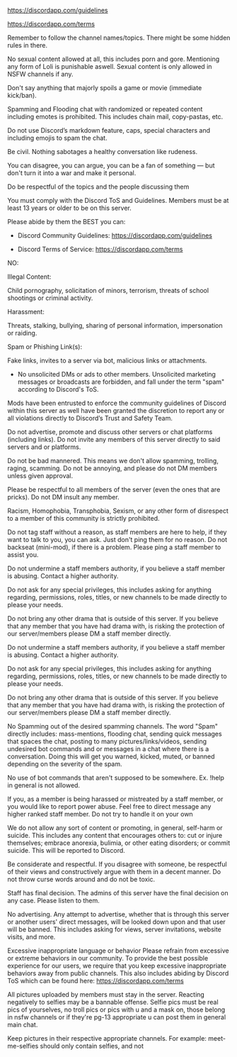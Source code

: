 https://discordapp.com/guidelines

https://discordapp.com/terms

Remember to follow the channel names/topics. There might be some hidden rules in there.

No sexual content allowed at all, this includes porn and gore. Mentioning any form of Loli is punishable aswell. Sexual content is only allowed in NSFW channels if any.

Don't say anything that majorly spoils a game or movie (immediate kick/ban).

Spamming and Flooding chat with randomized or repeated content including emotes is prohibited. This includes chain mail, copy-pastas, etc.

Do not use Discord’s markdown feature, caps, special characters and including emojis to spam the chat.

Be civil. Nothing sabotages a healthy conversation like rudeness.

You can disagree, you can argue, you can be a fan of something — but don't turn it into a war and make it personal.

Do be respectful of the topics and the people discussing them

You must comply with the Discord ToS and Guidelines.
Members must be at least 13 years or older to be on this server.

Please abide by them the BEST you can:

- Discord Community Guidelines: https://discordapp.com/guidelines

- Discord Terms of Service: https://discordapp.com/terms

NO:

Illegal Content:

Child pornography, solicitation of minors, terrorism, threats of school shootings or criminal activity.

Harassment:

Threats, stalking, bullying, sharing of personal information, impersonation or raiding.

Spam or Phishing Link(s):

Fake links, invites to a server via bot, malicious links or attachments.

- No unsolicited DMs or ads to other members. Unsolicited marketing messages or broadcasts are forbidden, and fall under the term "spam" according to Discord's ToS. 



Mods have been entrusted to enforce the community guidelines of Discord within this server as well have been granted the discretion to report any or all violations directly to Discord’s Trust and Safety Team.

Do not advertise, promote and discuss other servers or chat platforms (including links). Do not invite any members of this server directly to said servers and or platforms.

Do not be bad mannered. This means we don't allow spamming, trolling, raging, scamming. Do not be annoying, and please do not DM members unless given approval.

Please be respectful to all members of the server (even the ones that are pricks). Do not DM insult any member.

Racism, Homophobia, Transphobia, Sexism, or any other form of disrespect to a member of this community is strictly prohibited.

Do not tag staff without a reason, as staff members are here to help, if they want to talk to you, you can ask. Just don't ping them for no reason. Do not backseat (mini-mod), if there is a problem. Please ping a staff member to assist you.

Do not undermine a staff members authority, if you believe a staff member is abusing. Contact a higher authority.

Do not ask for any special privileges, this includes asking for anything regarding, permissions, roles, titles, or new channels to be made directly to please your needs.

Do not bring any other drama that is outside of this server. If you believe that any member that you have had drama with, is risking the protection of our server/members please DM a staff member directly.

Do not undermine a staff members authority, if you believe a staff member is abusing. Contact a higher authority.

Do not ask for any special privileges, this includes asking for anything regarding, permissions, roles, titles, or new channels to be made directly to please your needs.

Do not bring any other drama that is outside of this server. If you believe that any member that you have had drama with, is risking the protection of our server/members please DM a staff member directly.

No Spamming out of the desired spamming channels. The word "Spam" directly includes: mass-mentions, flooding chat, sending quick messages that spaces the chat, posting to many pictures/links/videos, sending undesired bot commands and or messages in a chat where there is a conversation. Doing this will get you warned, kicked, muted, or banned depending on the severity of the spam.

No use of bot commands that aren't supposed to be somewhere. Ex. !help in general is not allowed.

If you, as a member is being harassed or mistreated by a staff member, or you would like to report power abuse. Feel free to direct message any higher ranked staff member. Do not try to handle it on your own

We do not allow any sort of content or promoting, in general, self-harm or suicide. This includes any content that encourages others to: cut or injure themselves; embrace anorexia, bulimia, or other eating disorders; or commit suicide. This will be reported to Discord. 

Be considerate and respectful.
If you disagree with someone, be respectful of their views and constructively argue with them in a decent manner. Do not throw curse words around and do not be toxic.

Staff has final decision.
The admins of this server have the final decision on any case. Please listen to them.

No advertising. Any attempt to advertise, whether that is through this server or another users' direct messages, will be looked down upon and that user will be banned. This includes asking for views, server invitations, website visits, and more.

Excessive inappropriate language or behavior
Please refrain from excessive or extreme behaviors in our community.  To provide the best possible experience for our users, we require that you keep excessive inappropriate behaviors away from public channels. This also includes abiding by Discord ToS which can be found here: https://discordapp.com/terms


All pictures uploaded by members must stay in the server. Reacting negatively to selfies may be a bannable offense. Selfie pics must be real pics of yourselves, no troll pics or pics with u and a mask on, those belong in nsfw channels or if they're pg-13 appropriate u can post them in general main chat.

Keep pictures in their respective appropriate channels. For example: meet-me-selfies should only contain selfies, and not



